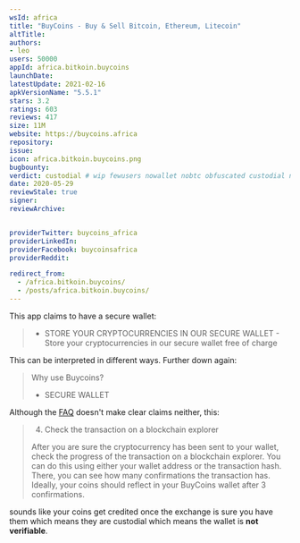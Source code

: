 ```yaml
---
wsId: africa
title: "BuyCoins - Buy & Sell Bitcoin, Ethereum, Litecoin"
altTitle: 
authors:
- leo
users: 50000
appId: africa.bitkoin.buycoins
launchDate: 
latestUpdate: 2021-02-16
apkVersionName: "5.5.1"
stars: 3.2
ratings: 603
reviews: 417
size: 11M
website: https://buycoins.africa
repository: 
issue: 
icon: africa.bitkoin.buycoins.png
bugbounty: 
verdict: custodial # wip fewusers nowallet nobtc obfuscated custodial nosource nonverifiable reproducible bounty defunct
date: 2020-05-29
reviewStale: true
signer: 
reviewArchive:


providerTwitter: buycoins_africa
providerLinkedIn: 
providerFacebook: buycoinsafrica
providerReddit: 

redirect_from:
  - /africa.bitkoin.buycoins/
  - /posts/africa.bitkoin.buycoins/
---
```



This app claims to have a secure wallet:

> * STORE YOUR CRYPTOCURRENCIES IN OUR SECURE WALLET - Store your
  cryptocurrencies in our secure wallet free of charge

This can be interpreted in different ways. Further down again:

> Why use Buycoins?
> 
> * SECURE WALLET

Although the [FAQ](https://help.buycoins.africa/article/ujx40uowhw-wallet-address-best-practices)
doesn't make clear claims neither, this:

> 4. Check the transaction on a blockchain explorer
> 
> After you are sure the cryptocurrency has been sent to your wallet, check the
  progress of the transaction on a blockchain explorer. You can do this using
  either your wallet address or the transaction hash. There, you can see how
  many confirmations the transaction has. Ideally, your coins should reflect in
  your BuyCoins wallet after 3 confirmations.

sounds like your coins get credited once the exchange is sure you have them
which means they are custodial which means the wallet is **not verifiable**.
